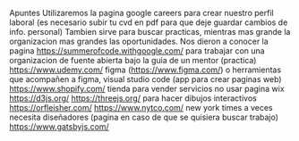 Apuntes
Utilizaremos la pagina google careers para crear nuestro perfil laboral (es necesario subir tu cvd en pdf para que deje guardar cambios de info. personal) [
](https://www.google.com/about/careers/applications/profile?_ga=2.229645599.2036015688.1685975669-470510893.1685975669&_gl=1*1qgti4h*careers_ga*NDcwNTEwODkzLjE2ODU5NzU2Njk.*careers_ga_41NEC9ZD62*MTY4NTk3NTY2OS4xLjEuMTY4NTk3NjA5OC4wLjAuMA..)
Tambien sirve para buscar practicas, mientras mas grande la organizacion mas grandes las oportunidades.
Nos dieron a conocer la pagina https://summerofcode.withgoogle.com/ para trabajar con una organizacion de fuente abierta bajo la guia de un mentor (practica)
https://www.udemy.com/
figma (https://www.figma.com/) o herramientas que acompañen a figma, visual studio code (app para crear paginas web)
https://www.shopify.com/ tienda para vender servicios
no usar pagina wix
https://d3js.org/
https://threejs.org/ para hacer dibujos interactivos
https://orfleisher.com/ 
https://www.nytco.com/ new york times a veces necesita diseñadores (pagina en caso de que se quisiera buscar trabajo)
https://www.gatsbyjs.com/
